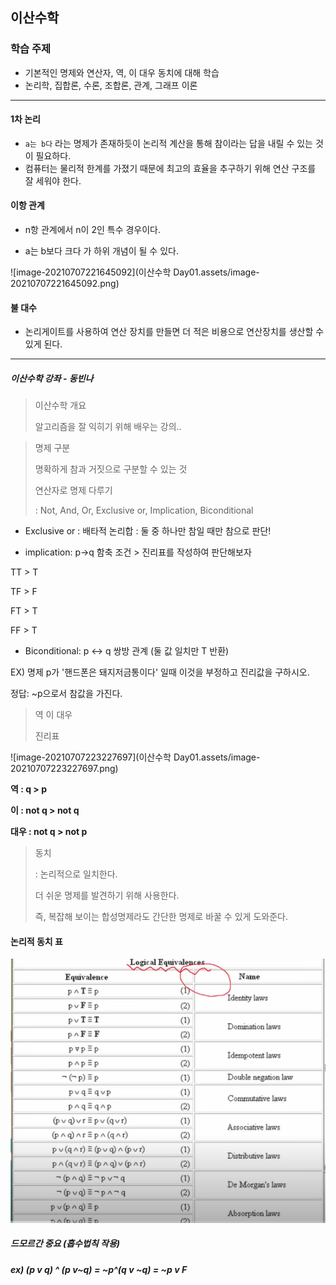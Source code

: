## 이산수학



### 학습 주제 

- 기본적인 명제와 연산자, 역, 이 대우 동치에 대해 학습
- 논리학, 집합론, 수론, 조합론, 관계, 그래프 이론 



<hr>

#### 1차 논리 

- `a는 b다` 라는 명제가 존재하듯이 논리적 계산을 통해 참이라는 답을 내릴 수 있는 것이 필요하다. 
- 컴퓨터는 물리적 한계를 가졌기 때문에 최고의 효율을 추구하기 위해 연산 구조를 잘 세워야 한다. 



#### 이항 관계

- n항 관계에서 n이 2인 특수 경우이다. 

- a는 b보다 크다 가 하위 개념이 될 수 있다. 

![image-20210707221645092](이산수학 Day01.assets/image-20210707221645092.png)



#### 불 대수 

- 논리게이트를 사용하여 연산 장치를 만들면 더 적은 비용으로 연산장치를 생산할 수 있게 된다. 



<hr>



##### 이산수학 강좌 - 동빈나 

> 이산수학 개요 
>
> 알고리즘을 잘 익히기 위해 배우는 강의.. 



> 명제 구분 
>
> 명확하게 참과 거짓으로 구분할 수 있는 것 
>
> 연산자로 명제 다루기 
>
> : Not, And, Or, Exclusive or, Implication, Biconditional 



* Exclusive or : 배타적 논리합 : 둘 중 하나만 참일 때만 참으로 판단! 

- implication: p->q 함축 조건 > 진리표를 작성하여 판단해보자 

TT > T 

TF > F 

FT > T 

FF > T 

- Biconditional: p <-> q 쌍방 관계 (둘 값 일치만 T 반환)



EX) 명제 p가 '핸드폰은 돼지저금통이다' 일때 이것을 부정하고 진리값을 구하시오. 

정답: ~p으로서 참값을 가진다. 



> 역 이 대우 
>
> 진리표 

![image-20210707223227697](이산수학 Day01.assets/image-20210707223227697.png)

**역 : q > p** 

**이 : not q > not q** 

**대우 : not q > not p** 



> 동치 
>
> : 논리적으로 일치한다. 
>
> 더 쉬운 명제를 발견하기 위해 사용한다. 
>
> 즉, 복잡해 보이는 합성명제라도 간단한 명제로 바꿀 수 있게 도와준다. 

#### 논리적 동치 표

![image-20210707223851224](image-20210707223851224.png)

##### 드모르간 중요 (흡수법칙 작용)

#####  ex) (p v q) ^ (p v~q) = ~p^(q v ~q) = ~p v F 





















